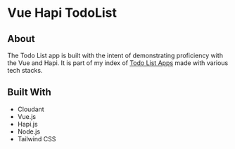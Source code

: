# Vue Hapi TodoList

## About

The Todo List app is built with the intent of demonstrating proficiency with the Vue and Hapi. It is part of my index of [Todo List Apps](https://github.com/edward-hong/todo-index) made with various tech stacks.

## Built With

- Cloudant
- Vue.js
- Hapi.js
- Node.js
- Tailwind CSS
